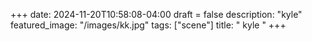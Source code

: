 +++
date: 2024-11-20T10:58:08-04:00
draft = false
description: "kyle"
featured_image: "/images/kk.jpg"
tags: ["scene"]
title: " kyle "
+++

